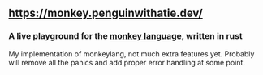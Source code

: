 ## https://monkey.penguinwithatie.dev/

### A live playground for the [monkey language](https://monkeylang.org/), written in rust


My implementation of monkeylang, not much extra features yet. 
Probably will remove all the panics and add proper error handling at some point.
